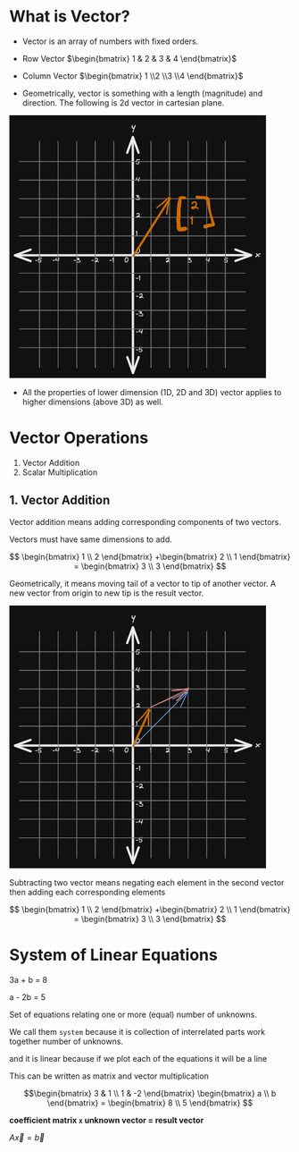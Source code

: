 # What is Vector?

* Vector is an array of numbers with fixed orders.

* Row Vector $\begin{bmatrix} 1 & 2 & 3 & 4 \end{bmatrix}$ 

* Column Vector $\begin{bmatrix} 1 \\2 \\3 \\4 \end{bmatrix}$

* Geometrically, vector is something with a length (magnitude) and direction. The following is 2d vector in cartesian plane.

![Vector in Cartesian Plane](./img/001.vector.excalidraw.png)

* All the properties of lower dimension (1D, 2D and 3D) vector applies to higher dimensions (above 3D) as well.

# Vector Operations

1. Vector Addition
2. Scalar Multiplication

## 1. Vector Addition

Vector addition means adding corresponding components of two vectors.

Vectors must have same dimensions to add.

$$
\begin{bmatrix} 1 \\ 2 \end{bmatrix} +\begin{bmatrix} 2 \\ 1 \end{bmatrix} = \begin{bmatrix} 3 \\ 3 \end{bmatrix}
$$

Geometrically, it means moving tail of a vector to tip of another vector. A new vector from origin to new tip is the result vector.

![image Vector addition](./img/002.vector-addition.excalidraw.png)

Subtracting two vector means negating each element in the second vector then adding each corresponding elements

$$
\begin{bmatrix} 1 \\ 2 \end{bmatrix} +\begin{bmatrix} 2 \\ 1 \end{bmatrix} = \begin{bmatrix} 3 \\ 3 \end{bmatrix}
$$

# System of Linear Equations

3a + b = 8

a - 2b = 5

Set of equations relating one or more (equal) number of unknowns.

We call them `system` because it is collection of interrelated parts work together number of unknowns.

and it is linear because if we plot each of the equations it will be a line 

This can be written as matrix and vector multiplication

$$\begin{bmatrix} 3 & 1 \\
1 & -2 \end{bmatrix} \begin{bmatrix} a \\
b \end{bmatrix} = \begin{bmatrix} 8 \\
5 \end{bmatrix}
$$

**coefficient matrix `x` unknown vector = result vector**

$A\vec{x} = \vec{b}$